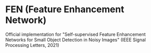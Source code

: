 # FEN (Feature Enhancement Network)
Official implementation for "Self-supervised Feature Enhancement Networks for Small Object Detection in Noisy Images" (IEEE Signal Processing Letters, 2021)

